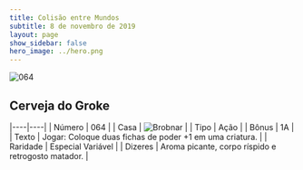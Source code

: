 ```yaml
---
title: Colisão entre Mundos
subtitle: 8 de novembro de 2019
layout: page
show_sidebar: false
hero_image: ../hero.png
---
```


![064](https://cdn.keyforgegame.com/media/card_front/pt/452_064_G6FHRF89HMC9_pt.png)

## Cerveja do Groke

|----|----|
| Número | 064 |
| Casa | ![Brobnar](https://archonarcana.com/images/thumb/e/e0/Brobnar.png/22px-Brobnar.png "Brobnar") |
| Tipo | Ação |
| Bônus | 1A |
| Texto | Jogar: Coloque duas fichas de poder +1 em uma criatura. |
| Raridade | Especial Variável |
| Dizeres | Aroma picante, corpo ríspido e retrogosto matador. |
